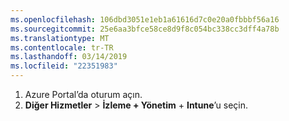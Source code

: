 ```yaml
---
ms.openlocfilehash: 106dbd3051e1eb1a61616d7c0e20a0fbbbf56a16
ms.sourcegitcommit: 25e6aa3bfce58ce8d9f8c054bc338cc3dff4a78b
ms.translationtype: MT
ms.contentlocale: tr-TR
ms.lasthandoff: 03/14/2019
ms.locfileid: "22351983"
---
```

1. Azure Portal’da oturum açın.
2. **Diğer Hizmetler** > **İzleme + Yönetim** + **Intune**’u seçin.